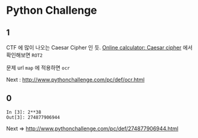 # Python Challenge


## 1

CTF 에 많이 나오는 Caesar Cipher 인 듯.
[Online calculator: Caesar cipher](http://planetcalc.com/1434/) 에서 확인해보면 `ROT2`

문제 url `map` 에 적용하면 `ocr`

Next : http://www.pythonchallenge.com/pc/def/ocr.html


## 0

```
In [3]: 2**38
Out[3]: 274877906944
```

Next => http://www.pythonchallenge.com/pc/def/274877906944.html
